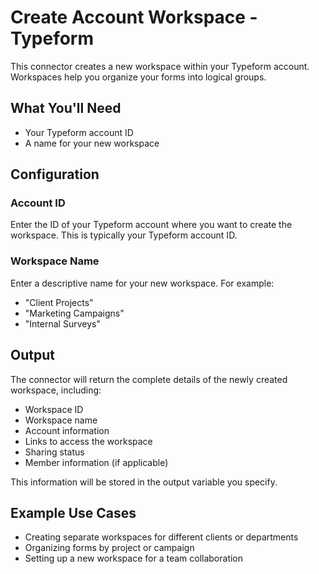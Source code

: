 # Create Account Workspace - Typeform

This connector creates a new workspace within your Typeform account. Workspaces help you organize your forms into logical groups.

## What You'll Need

- Your Typeform account ID
- A name for your new workspace

## Configuration

### Account ID

Enter the ID of your Typeform account where you want to create the workspace. This is typically your Typeform account ID.

### Workspace Name

Enter a descriptive name for your new workspace. For example:
- "Client Projects"
- "Marketing Campaigns"
- "Internal Surveys"

## Output

The connector will return the complete details of the newly created workspace, including:

- Workspace ID
- Workspace name
- Account information
- Links to access the workspace
- Sharing status
- Member information (if applicable)

This information will be stored in the output variable you specify.

## Example Use Cases

- Creating separate workspaces for different clients or departments
- Organizing forms by project or campaign
- Setting up a new workspace for a team collaboration